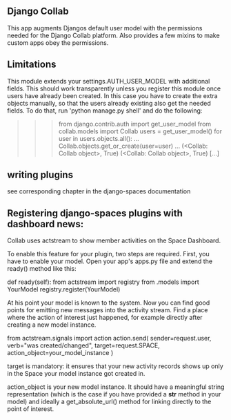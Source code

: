 ## Django Collab
This app augments Djangos default user model with the permissions needed for the Django Collab platform.
Also provides a few mixins to make custom apps obey the permissions.

## Limitations
This module extends your settings.AUTH_USER_MODEL with additional fields. This should work
transparently unless you register this module once users have already been created. In this case
you have to create the extra objects manually, so that the users already existing also get the needed fields.
To do that, run 'python manage.py shell' and do the following:

>>> from django.contrib.auth import get_user_model
>>> from collab.models import Collab
>>> users = get_user_model()
>>> for user in users.objects.all():
...     Collab.objects.get_or_create(user=user)
... 
(<Collab: Collab object>, True)
(<Collab: Collab object>, True)
[...]
>>> 

## writing plugins
see corresponding chapter in the django-spaces documentation


## Registering django-spaces plugins with dashboard news:
Collab uses actstream to show member activities on the Space Dashboard.

To enable this feature for your plugin, two steps are required. First, you have to enable your model.
Open your app's apps.py file and extend the ready() method like this:

def ready(self):
    from actstream import registry
	from .models import YourModel
    registry.register(YourModel)

At his point your model is known to the system. Now you can find good points for emitting new
messages into the activity stream. Find a place where the action of interest just happened, for
example directly after creating a new model instance.

from actstream.signals import action
action.send(
	sender=request.user, 
    verb="was created/changed", 
    target=request.SPACE, 
    action_object=your_model_instance
)


target is mandatory: it ensures that your new activity records shows up only in the Space your 
model instance got created in.

action_object is your new model instance. It should have a meaningful string representation 
(which is the case if you have provided a __str__ method in your model) and ideally a 
get_absolute_url() method for linking directly to the point of interest.